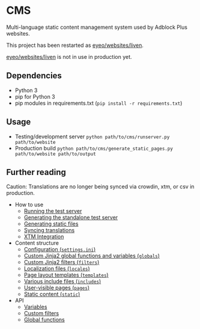 # CMS

Multi-language static content management system used by Adblock Plus websites.

This project has been restarted as [eyeo/websites/liven](https://gitlab.com/eyeo/websites/liven).

[eyeo/websites/liven](https://gitlab.com/eyeo/websites/liven) is not in use in production yet.

## Dependencies

- Python 3
- pip for Python 3
- pip modules in requirements.txt (`pip install -r requirements.txt`)

## Usage

- Testing/development server `python path/to/cms/runserver.py path/to/website`
- Production build `python path/to/cms/generate_static_pages.py path/to/website path/to/output`

## Further reading

Caution: Translations are no longer being synced via crowdin, xtm, or csv in production.

- How to use
    - [Running the test server](docs/usage/test-server.md)
    - [Generating the standalone test server](docs/usage/standalone-test-server.md)
    - [Generating static files](docs/usage/generate-static-files.md)
    - [Syncing translations](docs/usage/syncing-translations.md)
    - [XTM Integration](docs/usage/xml-sync.md)
- Content structure
    - [Configuration (`settings.ini`)](docs/content/settings.md)
    - [Custom Jinja2 global functions and variables (`globals`)](docs/content/globals.md)
    - [Custom Jinja2 filters (`filters`)](docs/content/filters.md)
    - [Localization files (`locales`)](docs/content/locales.md)
    - [Page layout templates (`templates`)](docs/content/templates.md)
    - [Various include files (`includes`)](docs/content/includes.md)
    - [User-visible pages (`pages`)](docs/content/pages.md)
    - [Static content (`static`)](docs/content/static.md)
- API
    - [Variables](docs/api/variables.md)
    - [Custom filters](docs/api/filters.md)
    - [Global functions](docs/api/functions.md)
